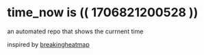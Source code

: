 # time_now is (( 1706821200528 ))

an automated repo that shows the currnent time

inspired by [breakingheatmap](https://github.com/breakingheatmap/breakingheatmap)